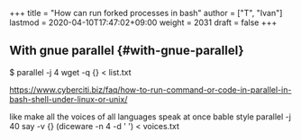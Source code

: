 +++
title = "How can run forked processes in bash"
author = ["T", "Ivan"]
lastmod = 2020-04-10T17:47:02+09:00
weight = 2031
draft = false
+++

## With gnue parallel {#with-gnue-parallel}

$ parallel -j 4 wget -q {} < list.txt

<https://www.cyberciti.biz/faq/how-to-run-command-or-code-in-parallel-in-bash-shell-under-linux-or-unix/>

like make all the voices of all languages speak at once bable style
parallel -j 40 say -v {} (diceware -n 4 -d ' ') < voices.txt
